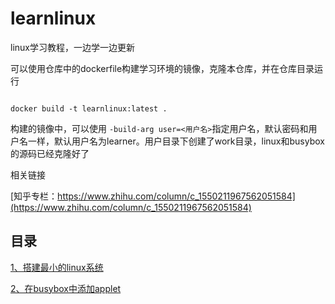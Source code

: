 # learnlinux

linux学习教程，一边学一边更新

可以使用仓库中的dockerfile构建学习环境的镜像，克隆本仓库，并在仓库目录运行

```shell

docker build -t learnlinux:latest .

```

构建的镜像中，可以使用 `-build-arg user=<用户名>`指定用户名，默认密码和用户名一样，默认用户名为learner。用户目录下创建了work目录，linux和busybox的源码已经克隆好了

相关链接

[知乎专栏：https://www.zhihu.com/column/c_1550211967562051584](https://www.zhihu.com/column/c_1550211967562051584)

## 目录

[1、搭建最小的linux系统](./搭建最小的linux系统.md)

[2、在busybox中添加applet](./在busybox中添加applet.md)
